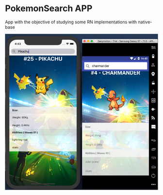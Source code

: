 # PokemonSearch APP

App with the objective of studying some RN implementations with native-base

![Alt text](src/assets/img/screen.png?raw=true "PokemonSearch-project")
